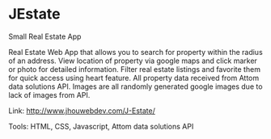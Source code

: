 # JEstate
Small Real Estate App

Real Estate Web App that allows you to search for property within the radius of an address. View location of property via google maps and click marker or photo for detailed information. Filter real estate listings and favorite them for quick access using heart feature. All property data received from Attom data solutions API. Images are all randomly generated google images due to lack of images from API.

Link: http://www.jhouwebdev.com/J-Estate/

Tools: HTML, CSS, Javascript, Attom data solutions API
